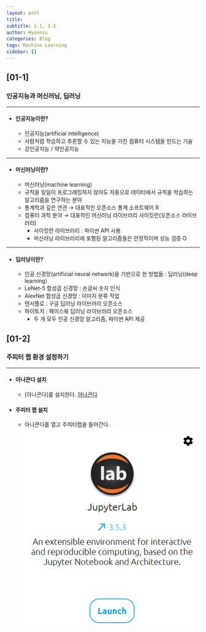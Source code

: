 ```yaml
---
layout: post
title: 
subtitle: 1-1, 1-2
author: Hyeonsu
categories: Blog
tags: Machine Learning
sidebar: []
---
```


## [01-1]

### 인공지능과 머신러닝, 딥러닝
------------------
- #### 인공지능이란?
    - 인공지능(artificial intelligence)
    - 사람처럼 학습하고 추론할 수 있는 지능을 가진 컴퓨터 시스템을 만드는 기술
    - 강인공지능 / 약인공지능 

-------------------
- #### 머신러닝이란?
    - 머신러닝(machine learning)
    - 규칙을 일일이 프로그래밍하지 않아도 자동으로 데이터에서 규칙을 학습하는 알고리즘을 연구하는 분야
    - 통계학과 깊은 연관 → 대표적인 오픈소스 통계 소프트웨어 R
    - 컴퓨터 과학 분야 → 대표적인 머신러닝 라이브러리 사이킷런(오픈소스 라이브러리)
        - 사이킷런 라이브러리 : 파이썬 API 사용
        - 머신러닝 라이브러리에 포함된 알고리즘들은 안정적이며 성능 검증 O

-------------------    
- #### 딥러닝이란?
    - 인공 신경망(artificial neural network)을 기반으로 한 방법들 : 딥러닝(deep learning)
    - LeNet-5 합성곱 신경망 : 손글씨 숫자 인식
    - AlexNet 합성곱 신경망 : 이미지 분류 작업
    - 텐서플로 : 구글 딥러닝 라이브러리 오픈소스
    - 파이토치 : 페이스북 딥러닝 라이브러리 오픈소스
        - 두 개 모두 인공 신경망 알고리즘, 파이썬 API 제공

## [01-2]

### 주피터 랩 환경 설정하기
-------------------
- #### 아나콘다 설치
    - [아나콘다]를 설치한다.
[아나콘다](https://www.anaconda.com/download)

- #### 주피터 랩 설치 
    - 아나콘다를 열고 주피터랩을 들어간다.
    ![JupyterLab](/assets/images/post/2023-07-02-%5B1-11-2%5D/01.png)
    